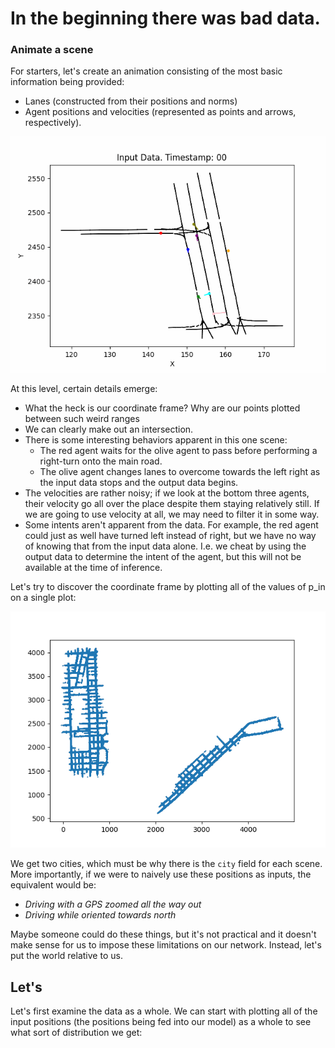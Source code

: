 # In the beginning there was bad data.

### Animate a scene
For starters, let's create an animation consisting of the most basic information being provided: 
- Lanes (constructed from their positions and norms) 
- Agent positions and velocities (represented as points and arrows, respectively).

![A gif showing an animated scene](animation.gif)

At this level, certain details emerge: 
- What the heck is our coordinate frame? Why are our points plotted between such weird ranges
- We can clearly make out an intersection. 
- There is some interesting behaviors apparent in this one scene:
    - The red agent waits for the olive agent to pass before performing a right-turn onto the main road.
    - The olive agent changes lanes to overcome towards the left right as the input data stops and the output data begins.
- The velocities are rather noisy; if we look at the bottom three agents, their velocity go all over the place despite them staying relatively still. If we are going to use velocity at all, we may need to filter it in some way.
- Some intents aren't apparent from the data. For example, the red agent could just as well have turned left instead of right, but we have no way of knowing that from the input data alone. I.e. we cheat by using the output data to determine the intent of the agent, but this will not be available at the time of inference.

Let's try to discover the coordinate frame by plotting all of the values of p_in on a single plot:

![All of p_in plotted.](visualize/images/naive_positions.png)

We get two cities, which must be why there is the `city` field for each scene. More importantly, if we were to naively use these positions as inputs, the equivalent would be:
- *Driving with a GPS zoomed all the way out* 
- *Driving while oriented towards north* 

Maybe someone could do these things, but it's not practical and it doesn't make sense for us to impose these limitations on our network. Instead, let's put the world relative to us.

## Let's

Let's first examine the data as a whole. We can start with plotting all of the input positions (the positions being fed into our model) as a whole to see what sort of distribution we get:

